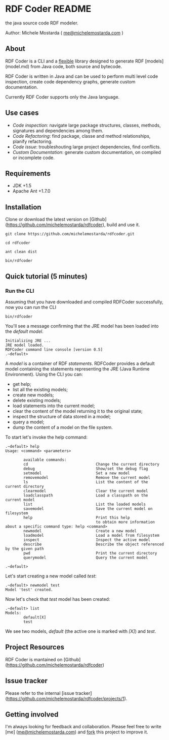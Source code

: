 
# RDF Coder README

the java source code RDF modeler.

Author: Michele Mostarda ( me@michelemostarda.com )


## About

RDF Coder is a CLI and a [flexible](architecture.md) library designed to generate RDF [models] (model.md) from Java code, 
both source and bytecode.

RDF Coder is written in Java and can be used to perform multi level code inspection, create code dependency graphs, generate custom documentation.

Currently RDF Coder supports only the Java language.

## Use cases

- *Code inspection*: navigate large package structures, classes, methods, signatures and dependencies among them.
- *Code Refactoring*: find package, classe and method relationships, planify refactoring.
- *Code issue*: troubleshouting large project dependencies, find conflicts.
- *Custom Documentation*: generate custom documentation, on compiled or incomplete code.

## Requirements
- JDK  +1.5
- Apache Ant +1.7.0

## Installation

Clone or download the latest version on [Github] (https://github.com/michelemostarda/rdfcoder), build and use it.

```{bash}
git clone https://github.com/michelemostarda/rdfcoder.git

cd rdfcoder

ant clean dist

bin/rdfcoder
```
## Quick tutorial (5 minutes)

### Run the CLI

Assuming that you have downloaded and compiled RDFCoder successfully, now you can run the CLI

```{bash}
bin/rdfcoder
```
You'll see a message confirming that the JRE model has been loaded into the _default model_.

```
Initializing JRE ...
JRE model loaded.
RDFCoder command line console [version 0.5]
.~default>
```

A _model_ is a container of RDF _statements_.
RDFCoder provides a default model containing the statements representing the JRE (Java Runtime Environment).
Using the CLI you can:
- get help;
- list all the existing models;
- create new models;
- delete existing models;
- load statements into the current model;
- clear the content of the model returning it to the original state;
- inspect the structure of data stored in a model;
- query a model;
- dump the content of a model on the file system.

To start let's invoke the help command:

```{bash}
.~default> help
Usage: <command> <parameters>

        available commands:
        cd                              Change the current directory
        debug                           Show/set the debug flag
        setmodel                        Set a new model
        removemodel                     Remove the current model
        ls                              List the content of the current directory
        clearmodel                      Clear the current model
        loadclasspath                   Load a classpath on the current model
        list                            List the loaded models
        savemodel                       Save the current model on filesystem
        help                            Print this help
                                        to obtain more information about a specific command type: help <command>
        newmodel                        Create a new model
        loadmodel                       Load a model from filesystem
        inspect                         Inspect the active model
        describe                        Describe the object referenced by the given path
        pwd                             Print the current directory
        querymodel                      Query the current model

.~default> 

```

Let's start creating a new model called _test_:

```{bash}
.~default> newmodel test
Model 'test' created.
```
Now let's check that _test_ model has been created:

```{bash}
.~default> list
Models:
        default[X]
        test
```

We see two models, _default_ (the active one is marked with _[X]_) and _test_.

## Project Resources

RDF Coder is mantained on [Github] (https://github.com/michelemostarda/rdfcoder)

## Issue tracker

Please refer to the internal [issue tracker] (https://github.com/michelemostarda/rdfcoder/projects/1).

## Getting involved

I'm always looking for feedback and collaboration.
Please feel free to write [me] (me@michelemostarda.com) and [fork](https://github.com/michelemostarda/rdfcoder#fork-destination-box) this project to improve it.
